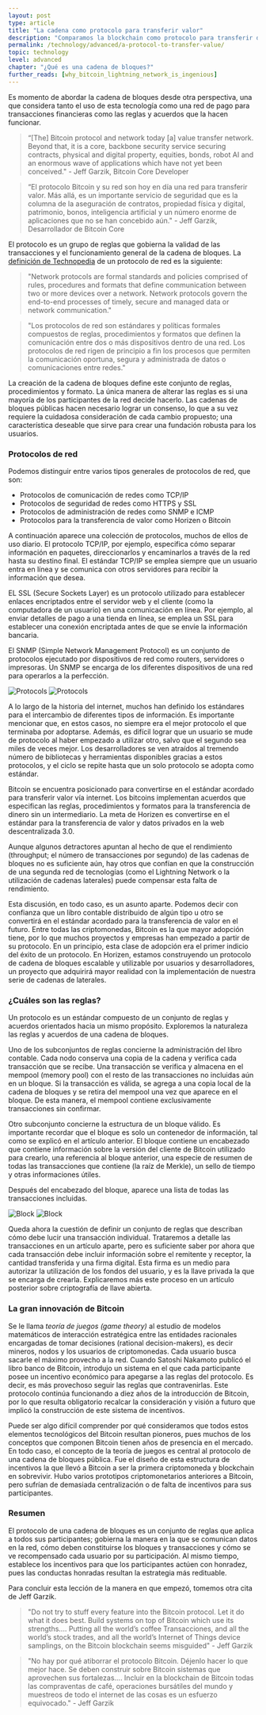 ```yaml
---
layout: post
type: article
title: "La cadena como protocolo para transferir valor"
description: "Comparamos la blockchain como protocolo para transferir dinero con el internet como protocolo para transferir información."
permalink: /technology/advanced/a-protocol-to-transfer-value/
topic: technology
level: advanced
chapter: "¿Qué es una cadena de bloques?"
further_reads: [why_bitcoin_lightning_network_is_ingenious]
---
```


Es momento de abordar la cadena de bloques desde otra perspectiva, una que considera tanto el uso de esta tecnología como una red de pago para transacciones financieras como las reglas y acuerdos que la hacen funcionar.

> “[The] Bitcoin protocol and network today [a] value transfer network. Beyond that, it is a core, backbone security service securing contracts, physical and digital property, equities, bonds, robot AI and an enormous wave of applications which have not yet been conceived." - Jeff Garzik, Bitcoin Core Developer

> “El protocolo Bitcoin y su red son hoy en día una red para transferir valor. Más allá, es un importante servicio de seguridad que es la columna de la aseguración de contratos, propiedad física y digital, patrimonio, bonos, inteligencia artificial y un número enorme de aplicaciones que no se han concebido aún." - Jeff Garzik, Desarrollador de Bitcoin Core

El protocolo es un grupo de reglas que gobierna la validad de las transacciones y el funcionamiento general de la cadena de bloques. La [definición de Technopedia](https://www.techopedia.com/definition/12938/network-protocols) de un protocolo de red es la siguiente:

> "Network protocols are formal standards and policies comprised of rules, procedures and formats that define communication between two or more devices over a network. Network protocols govern the end-to-end processes of timely, secure and managed data or network communication."

> "Los protocolos de red son estándares y políticas formales compuestos de reglas, procedimientos y formatos que definen la comunicación entre dos o más dispositivos dentro de una red. Los protocolos de red rigen de principio a fin los procesos que permiten la comunicación oportuna, segura y administrada de datos o comunicaciones entre redes."

La creación de la cadena de bloques define este conjunto de reglas, procedimientos y formato. La única manera de alterar las reglas es si una mayoría de los participantes de la red decide hacerlo. Las cadenas de bloques públicas hacen necesario lograr un consenso, lo que a su vez requiere la cuidadosa consideración de cada cambio propuesto; una característica deseable que sirve para crear una fundación robusta para los usuarios.

### Protocolos de red

Podemos distinguir entre varios tipos generales de protocolos de red, que son:

 - Protocolos de comunicación de redes como TCP/IP
 - Protocolos de seguridad de redes como HTTPS y SSL
 - Protocolos de administración de redes como SNMP e ICMP
 - Protocolos para la transferencia de valor como Horizen o Bitcoin

A continuación aparece una colección de protocolos, muchos de ellos de uso diario. El protocolo TCP/IP, por ejemplo, especifica cómo separar información en paquetes, direccionarlos y encaminarlos a través de la red hasta su destino final. El estándar TCP/IP se emplea siempre que un usuario entra en línea y se comunica con otros servidores para recibir la información que desea.

EL SSL (Secure Sockets Layer) es un protocolo utilizado para establecer enlaces encriptados entre el servidor web y el cliente (como la computadora de un usuario) en una comunicación en línea. Por ejemplo, al enviar detalles de pago a una tienda en línea, se emplea un SSL para establecer una conexión encriptada antes de que se envíe la información bancaria.

El SNMP (Simple Network Management Protocol) es un conjunto de protocolos ejecutado por dispositivos de red como routers, servidores o impresoras. Un SNMP se encarga de los diferentes dispositivos de una red para operarlos a la perfección.
 
![Protocols](/assets/post_files/technology/advanced/a-protocol-to-transfer-value/ES_protocols_D.jpg)
![Protocols](/assets/post_files/technology/advanced/a-protocol-to-transfer-value/ES_protocols_M.jpg)

A lo largo de la historia del internet, muchos han definido los estándares para el intercambio de diferentes tipos de información. Es importante mencionar que, en estos casos, no siempre era el mejor protocolo el que terminaba por adoptarse. Además, es difícil lograr que un usuario se mude de protocolo al haber empezado a utilizar otro, salvo que el segundo sea miles de veces mejor. Los desarrolladores se ven atraídos al tremendo número de bibliotecas y herramientas disponibles gracias a estos protocolos, y el ciclo se repite hasta que un solo protocolo se adopta como estándar.

Bitcoin se encuentra posicionado para convertirse en el estándar acordado para transferir valor vía internet. Los bitcoins implementan acuerdos que especifican las reglas, procedimientos y formatos para la transferencia de dinero sin un intermediario. La meta de Horizen es convertirse en el estándar para la transferencia de valor y datos privados en la web descentralizada 3.0.

Aunque algunos detractores apuntan al hecho de que el rendimiento (throughput; el número de transacciones por segundo) de las cadenas de bloques no es suficiente aún, hay otros que confían en que la construcción de una segunda red de tecnologías (como el Lightning Network o la utilización de cadenas laterales) puede compensar esta falta de rendimiento.

Esta discusión, en todo caso, es un asunto aparte. Podemos decir con confianza que un libro contable distribuido de algún tipo u otro se convertirá en el estándar acordado para la transferencia de valor en el futuro. Entre todas las criptomonedas, Bitcoin es la que mayor adopción tiene, por lo que muchos proyectos y empresas han empezado a partir de su protocolo. En un principio, esta clase de adopción era el primer indicio del éxito de un protocolo. En Horizen, estamos construyendo un protocolo de cadena de bloques escalable y utilizable por usuarios y desarrolladores, un proyecto que adquirirá mayor realidad con la implementación de nuestra serie de cadenas de laterales.

### ¿Cuáles son las reglas?

Un protocolo es un estándar compuesto de un conjunto de reglas y acuerdos orientados hacia un mismo propósito. Exploremos la naturaleza las reglas y acuerdos de una cadena de bloques.

Uno de los subconjuntos de reglas concierne la administración del libro contable. Cada nodo conserva una copia de la cadena y verifica cada transacción que se recibe. Una transacción se verifica y almacena en el mempool (memory pool) con el resto de las transacciones no incluidas aún en un bloque. Si la transacción es válida, se agrega a una copia local de la cadena de bloques y se retira del mempool una vez que aparece en el bloque. De esta manera, el mempool contiene exclusivamente transacciones sin confirmar.

Otro subconjunto concierne la estructura de un bloque válido. Es importante recordar que el bloque es solo un contenedor de información, tal como se explicó en el artículo anterior. El bloque contiene un encabezado que contiene información sobre la versión del cliente de Bitcoin utilizado para crearlo, una referencia al bloque anterior, una especie de resumen de todas las transacciones que contiene (la raíz de Merkle), un sello de tiempo y otras informaciones útiles.

Después del encabezado del bloque, aparece una lista de todas las transacciones incluidas.

![Block](/assets/post_files/technology/advanced/a-protocol-to-transfer-value/ES_block_D.jpg)
![Block](/assets/post_files/technology/advanced/a-protocol-to-transfer-value/ES_block_M.jpg)

Queda ahora la cuestión de definir un conjunto de reglas que describan cómo debe lucir una transacción individual. Trataremos a detalle las transacciones en un artículo aparte, pero es suficiente saber por ahora que cada transacción debe incluir información sobre el remitente y receptor, la cantidad transferida y una firma digital. Esta firma es un medio para autorizar la utilización de los fondos del usuario, y es la llave privada la que se encarga de crearla. Explicaremos más este proceso en un artículo posterior sobre criptografía de llave abierta.

### La gran innovación de Bitcoin

Se le llama _teoría de juegos (game theory)_ al estudio de modelos matemáticos de interacción estratégica entre las entidades racionales encargadas de tomar decisiones (rational decision-makers), es decir mineros, nodos y los usuarios de criptomonedas. Cada usuario busca sacarle el máximo provecho a la red. Cuando Satoshi Nakamoto publicó el libro banco de Bitcoin, introdujo un sistema en el que cada participante posee un incentivo económico para apegarse a las reglas del protocolo. Es decir, es más provechoso seguir las reglas que contravenirlas. Este protocolo continúa funcionando a diez años de la introducción de Bitcoin, por lo que resulta obligatorio recalcar la consideración y visión a futuro que implicó la construcción de este sistema de incentivos.

Puede ser algo difícil comprender por qué consideramos que todos estos elementos tecnológicos del Bitcoin resultan pioneros, pues muchos de los conceptos que componen Bitcoin tienen años de presencia en el mercado. En todo caso, el concepto de la teoría de juegos es central al protocolo de una cadena de bloques pública. Fue el diseño de esta estructura de incentivos la que llevó a Bitcoin a ser la primera criptomoneda y blockchain en sobrevivir. Hubo varios prototipos criptomonetarios anteriores a Bitcoin, pero sufrían de demasiada centralización o de falta de incentivos para sus participantes.

### Resumen

El protocolo de una cadena de bloques es un conjunto de reglas que aplica a todos sus participantes; gobierna la manera en la que se comunican datos en la red, cómo deben constituirse los bloques y transacciones y cómo se ve recompensado cada usuario por su participación. Al mismo tiempo, establece los incentivos para que los participantes actúen con honradez, pues las conductas honradas resultan la estrategia más redituable.

Para concluir esta lección de la manera en que empezó, tomemos otra cita de Jeff Garzik.

> "Do not try to stuff every feature into the Bitcoin protocol. Let it do what it does best. Build systems on top of Bitcoin which use its strengths.... Putting all the world’s coffee Transacciones, and all the world’s stock trades, and all the world’s Internet of Things device samplings, on the Bitcoin blockchain seems misguided" - Jeff Garzik

> "No hay por qué atiborrar el protocolo Bitcoin. Déjenlo hacer lo que mejor hace. Se deben construir sobre Bitcoin sistemas que aprovechen sus fortalezas....  Incluir en la blockchain de Bitcoin todas las compraventas de café, operaciones bursátiles del mundo y muestreos de todo el internet de las cosas es un esfuerzo equivocado." - Jeff Garzik

